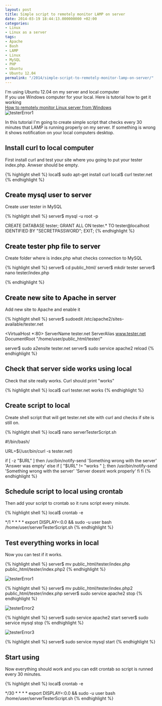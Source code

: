 ```yaml
---
layout: post
title: Simple script to remotely monitor LAMP on server
date: 2014-03-19 18:44:13.000000000 +02:00
categories:
- Linux
- Linux as a server
tags:
- Apache
- Bash
- LAMP
- Linux
- MySQL
- PHP
- Ubuntu
- Ubuntu 12.04
permalink: "/2014/simple-script-to-remotely-monitor-lamp-on-server/"
---
```

I'm using Ubuntu 12.04 on my server and local computer  
If you use Windows computer for your local. Here is tutorial how to get it working  
[How to remotely monitor Linux server from Windows](/2014/how-to-remotely-monitor-linux-server-from-windows/)  
![testerError1](/assets/2014/03/testerError1.png)

In this tutorial I'm going to create simple script that checks every 30 minutes that LAMP is running properly on my server. If something is wrong it shows notification on your local computers desktop.

## Install curl to local computer

First install curl and test your site where you going to put your tester index.php. Anwser should be empty.

{% highlight shell %}
local$ sudo apt-get install curl
local$ curl tester.net
{% endhighlight %}

## <a name="mysqlonserver" style="color:rgb(0,0,0);">Create mysql user to server</a>

Create user tester in MySQL

{% highlight shell %}
server$ mysql -u root -p

CREATE DATABASE tester;
GRANT ALL ON tester.* TO tester@localhost IDENTIFIED BY "SECRETPASSWORD";
EXIT;
{% endhighlight %}

## <a name="phponserver" style="color:rgb(0,0,0);">Create tester php file to server</a>

Create folder where is index.php what checks connection to MySQL

{% highlight shell %}
server$ cd public_html/
server$ mkdir tester
server$ nano tester/index.php

<?php
	// Create connection
	$con=mysqli_connect("localhost","tester","SECRETPASSWORD","tester");

	// Check connection
	if (!mysqli_connect_errno()) {
		echo "works";
	} else {
                echo "not working";
        }

?> 
{% endhighlight %}

## <a name="apacheonserver" style="color:rgb(0,0,0);">Create new site to Apache in server</a>

Add new site to Apache and enable it

{% highlight shell %}
server$ sudoedit /etc/apache2/sites-available/tester.net

<VirtualHost *:80>
        ServerName tester.net
        ServerAlias www.tester.net
        DocumentRoot "/home/user/public_html/tester/"
</VirtualHost>

server$ sudo a2ensite tester.net
server$ sudo service apache2 reload
{% endhighlight %}

## Check that server side works using local

Check that site really works. Curl should print "works"

{% highlight shell %}
local$ curl tester.net
works
{% endhighlight %}

## Create script to local

Create shell script that will get tester.net site with curl and checks if site is still on.

{% highlight shell %}
local$ nano serverTesterScript.sh

#!/bin/bash/

URL=$(/usr/bin/curl -s tester.net)

if [ -z "$URL" ]
then
        /usr/bin/notify-send 'Something wrong with the server' 'Answer was empty'
else
        if [ "$URL" != "works " ]; then
                /usr/bin/notify-send 'Something wrong with the server' 'Server doesnt work properly'
        fi
fi
{% endhighlight %}

## Schedule script to local using crontab

Then add your script to crontab so it runs script every minute.

{% highlight shell %}
local$ crontab -e

*/1 *   *   *   *    export DISPLAY=:0.0 && sudo -u user bash /home/user/serverTesterScript.sh
{% endhighlight %}

## Test everything works in local

Now you can test if it works.

{% highlight shell %}
server$ mv public_html/tester/index.php public_html/tester/index.php2
{% endhighlight %}

![testerError1](/assets/2014/03/testerError1.png)

{% highlight shell %}
server$ mv public_html/tester/index.php2 public_html/tester/index.php
server$ sudo service apache2 stop
{% endhighlight %}

![testerError2](/assets/2014/03/testerError2.png)

{% highlight shell %}
server$ sudo service apache2 start
server$ sudo service mysql stop
{% endhighlight %}

![testerError3](/assets/2014/03/testerError3.png)

{% highlight shell %}
server$ sudo service mysql start
{% endhighlight %}

## Start using

Now everything should work and you can edit crontab so script is runned every 30 minutes.

{% highlight shell %}
local$ crontab -e

*/30 *   *   *   *    export DISPLAY=:0.0 && sudo -u user bash /home/user/serverTesterScript.sh
{% endhighlight %}